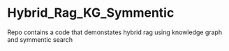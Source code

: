 # Hybrid_Rag_KG_Symmentic
Repo contains a code that demonstates hybrid rag using knowledge graph and symmentic search
